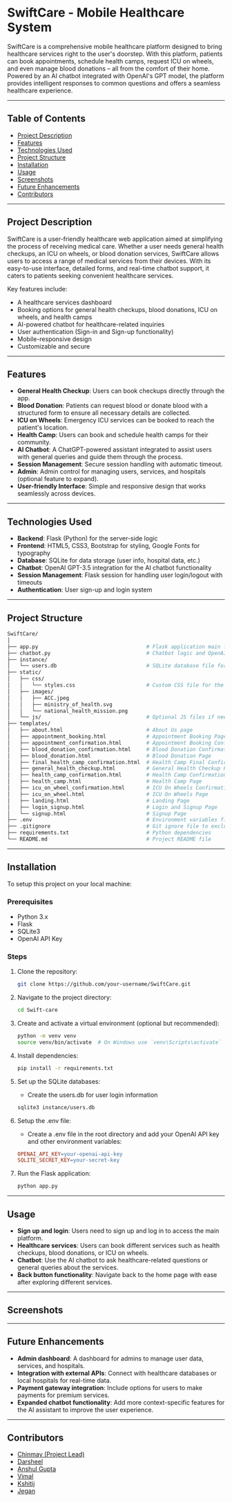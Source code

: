 # SwiftCare - Mobile Healthcare System

SwiftCare is a comprehensive mobile healthcare platform designed to bring healthcare services right to the user's doorstep. With this platform, patients can book appointments, schedule health camps, request ICU on wheels, and even manage blood donations – all from the comfort of their home. Powered by an AI chatbot integrated with OpenAI's GPT model, the platform provides intelligent responses to common questions and offers a seamless healthcare experience.

---

## Table of Contents

- [Project Description](#project-description)
- [Features](#features)
- [Technologies Used](#technologies-used)
- [Project Structure](#project-structure)
- [Installation](#installation)
- [Usage](#usage)
- [Screenshots](#screenshots)
- [Future Enhancements](#future-enhancements)
- [Contributors](#contributors)

---

## Project Description

SwiftCare is a user-friendly healthcare web application aimed at simplifying the process of receiving medical care. Whether a user needs general health checkups, an ICU on wheels, or blood donation services, SwiftCare allows users to access a range of medical services from their devices. With its easy-to-use interface, detailed forms, and real-time chatbot support, it caters to patients seeking convenient healthcare services.

Key features include:
- A healthcare services dashboard
- Booking options for general health checkups, blood donations, ICU on wheels, and health camps
- AI-powered chatbot for healthcare-related inquiries
- User authentication (Sign-in and Sign-up functionality)
- Mobile-responsive design
- Customizable and secure

---

## Features

- **General Health Checkup**: Users can book checkups directly through the app.
- **Blood Donation**: Patients can request blood or donate blood with a structured form to ensure all necessary details are collected.
- **ICU on Wheels**: Emergency ICU services can be booked to reach the patient's location.
- **Health Camp**: Users can book and schedule health camps for their community.
- **AI Chatbot**: A ChatGPT-powered assistant integrated to assist users with general queries and guide them through the process.
- **Session Management**: Secure session handling with automatic timeout.
- **Admin**: Admin control for managing users, services, and hospitals (optional feature to expand).
- **User-friendly Interface**: Simple and responsive design that works seamlessly across devices.

---

## Technologies Used

- **Backend**: Flask (Python) for the server-side logic
- **Frontend**: HTML5, CSS3, Bootstrap for styling, Google Fonts for typography
- **Database**: SQLite for data storage (user info, hospital data, etc.)
- **Chatbot**: OpenAI GPT-3.5 integration for the AI chatbot functionality
- **Session Management**: Flask session for handling user login/logout with timeouts
- **Authentication**: User sign-up and login system

---

## Project Structure

```bash
SwiftCare/
│
├── app.py                                   # Flask application main file
├── chatbot.py                               # Chatbot logic and OpenAI integration
├── instance/
│   └── users.db                             # SQLite database file for storing user and service data
├── static/
│   ├── css/
│   │   └── styles.css                       # Custom CSS file for the project
│   ├── images/ 
│   │   ├── ACC.jpeg
│   │   ├── ministry_of_health.svg
│   │   └── national_health_mission.png
│   └── js/                                  # Optional JS files if needed
├── templates/
│   ├── about.html                           # About Us page
│   ├── appointment_booking.html             # Appointment Booking Page
│   ├── appointment_confirmation.html        # Appointment Booking Confirmation Page
│   ├── blood_donation_confirmation.html     # Blood Donation Confirmation Page
│   ├── blood_donation.html                  # Blood Donation Page
│   ├── final_health_camp_confirmation.html  # Health Camp Final Confirmation Page
│   ├── general_health_checkup.html          # General Health Checkup Page
│   ├── health_camp_confirmation.html        # Health Camp Confirmation Page
│   ├── health_camp.html                     # Health Camp Page
│   ├── icu_on_wheel_confirmation.html       # ICU On Wheels Confirmation Page
│   ├── icu_on_wheel.html                    # ICU On Wheels Page
│   ├── landing.html                         # Landing Page
│   ├── login_signup.html                    # Login and Signup Page
│   └── signup.html                          # Signup Page
├── .env                                     # Environment variables file (for API keys)
├── .gitignore                               # Git ignore file to exclude certain files from being tracked by git
├── requirements.txt                         # Python dependencies
└── README.md                                # Project README file
```

---

## Installation

To setup this project on your local machine:

### Prerequisites

- Python 3.x
- Flask
- SQLite3
- OpenAI API Key

### Steps

1. Clone the repository:
   ```bash
   git clone https://github.com/your-username/SwiftCare.git
   ```

2. Navigate to the project directory:
    ```bash
    cd Swift-care
    ```

3. Create and activate a virtual environment (optional but recommended):
    ```bash
    python -m venv venv
    source venv/bin/activate  # On Windows use `venv\Scripts\activate`
    ```

4. Install dependencies:
   ```bash
   pip install -r requirements.txt
   ```

5. Set up the SQLite databases:
    - Create the users.db for user login information
    ```bash
    sqlite3 instance/users.db
    ```

6. Setup the .env file:
    - Create a .env file in the root directory and add your OpenAI API key and other environment variables:
    ```makefile
    OPENAI_API_KEY=your-openai-api-key
    SQLITE_SECRET_KEY=your-secret-key
    ```

7. Run the Flask application:
    ```bash
    python app.py
    ```

---

## Usage

- **Sign up and login**: Users need to sign up and log in to access the main platform.
- **Healthcare services**: Users can book different services such as health checkups, blood donations, or ICU on wheels.
- **Chatbot**: Use the AI chatbot to ask healthcare-related questions or general queries about the services.
- **Back button functionality**: Navigate back to the home page with ease after exploring different services.

---

## Screenshots



---

## Future Enhancements

- **Admin dashboard**: A dashboard for admins to manage user data, services, and hospitals.
- **Integration with external APIs**: Connect with healthcare databases or local hospitals for real-time data.
- **Payment gateway integration**: Include options for users to make payments for premium services.
- **Expanded chatbot functionality**: Add more context-specific features for the AI assistant to improve the user experience.

---

## Contributors

- [Chinmay (Project Lead)](https://github.com/Hxzardd)
- [Darsheel](https://github.com/Hxzardd)
- [Anshul Gupta](https://github.com/Hxzardd)
- [Vimal](https://github.com/Hxzardd)
- [Kshitij](https://github.com/Hxzardd)
- [Jegan](https://github.com/Hxzardd)


